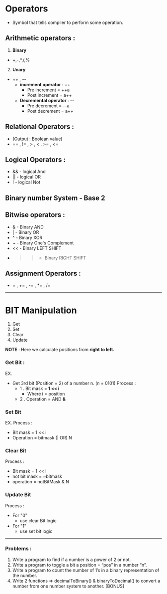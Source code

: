 # Operators 
-  Symbol that tells compiler to perform some operation.

## Arithmetic operators :

1. **Binary** 
  - +,-,*,/,%

2. **Unary** 
  - ++ , --
    - **increment operator** : ++
      - Pre increment = ++a
      - Post increment = a++
    - **Decremental operator** : --
      - Pre decrement = --a
      - Post decrement = a++

## Relational Operators :
- (Output : Boolean value)
- == , != , > , < , >= , <=

## Logical Operators :
- && - logical And 
- || - logical OR
- ! - logical Not

## Binary number System - Base 2

## Bitwise operators :

- & - Binary AND
- | - Binary OR
- ^ - Binary XOR
- ~ - Binary One's Complement
- << - Binary LEFT SHIFT
- >> - Binary RIGHT SHIFT

## Assignment Operators :
- = , += , -= , *= , /=

-----------------------------------------------------

# BIT Manipulation 
1. Get 
2. Set 
3. Clear 
4. Update 

**NOTE** : Here we calculate positions from **right to left.**

### Get Bit :
EX.
- Get 3rd bit (Position = 2) of a number n. (n = 0101)
Process : 
  - 1 . Bit mask = **1 << i** 
    - Where i = position
  - 2 . Operation = AND **&**

### Set Bit 
EX. 
Process : 
- Bit mask = 1 << i
- Operation = bitmask (| OR) N

### Clear Bit 
Process :
- Bit mask = 1 << i
- not bit mask = ~bitmask
- operation = notBitMask & N

### Update Bit 
Process :
- For "0"
  - use clear Bit logic
- For "1"
  - use set bit logic

----------------------------------------------------------------
### Problems : 
1. Write a program to find if a number is a power of 2 or not.
2. Write a program to toggle a bit a position = “pos” in a number “n”.
3. Write a program to count the number of 1’s in a binary representation of the number.
4. Write 2 functions => decimalToBinary() & binaryToDecimal() to convert a number from one number system to another. [BONUS]




